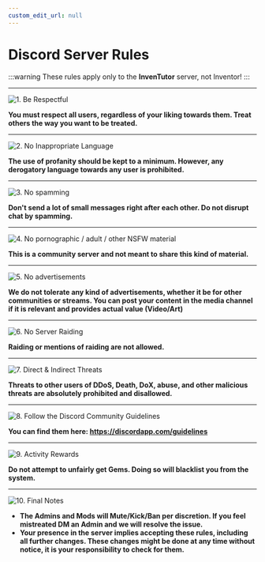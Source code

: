 ```yaml
---
custom_edit_url: null
---
```


# Discord Server Rules

:::warning
These rules apply only to the **InvenTutor** server, not Inventor!
:::

***

![1. Be Respectful](/docs/discord-server-rules/1.png)

**You must respect all users, regardless of your liking towards them. Treat others the way you want to be treated.**

***

![2. No Inappropriate Language](/docs/discord-server-rules/2.png)

**The use of profanity should be kept to a minimum. However, any derogatory language towards any user is prohibited.**

***

![3. No spamming](/docs/discord-server-rules/3.png)

**Don't send a lot of small messages right after each other. Do not disrupt chat by spamming.**

***

![4. No pornographic / adult / other NSFW material](/docs/discord-server-rules/4.png)

**This is a community server and not meant to share this kind of material.**

***

![5. No advertisements](/docs/discord-server-rules/5.png)

**We do not tolerate any kind of advertisements, whether it be for other communities or streams. You can post your content in the media channel if it is relevant and provides actual value (Video/Art)**

***

![6. No Server Raiding](/docs/discord-server-rules/6.png)

**Raiding or mentions of raiding are not allowed.**

***

![7. Direct & Indirect Threats](/docs/discord-server-rules/7.png)

**Threats to other users of DDoS, Death, DoX, abuse, and other malicious threats are absolutely prohibited and disallowed.**

***

![8. Follow the Discord Community Guidelines](/docs/discord-server-rules/8.png)

**You can find them here: https://discordapp.com/guidelines**

***

![9. Activity Rewards](/docs/discord-server-rules/9.png)

**Do not attempt to unfairly get Gems. Doing so will blacklist you from the system.**

***

![10. Final Notes](/docs/discord-server-rules/10.png)

- **The Admins and Mods will Mute/Kick/Ban per discretion. If you feel mistreated DM an Admin and we will resolve the issue.**
- **Your presence in the server implies accepting these rules, including all further changes. These changes might be done at any time without notice, it is your responsibility to check for them.**